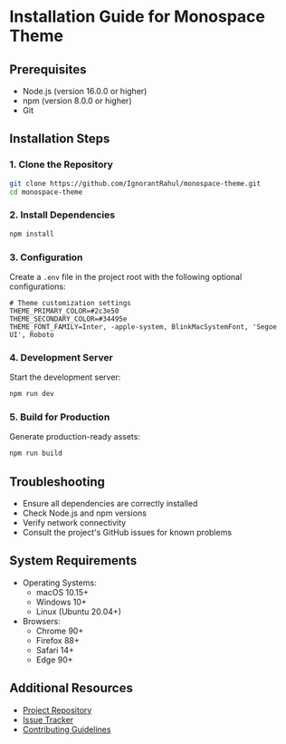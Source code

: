 # Installation Guide for Monospace Theme

## Prerequisites

- Node.js (version 16.0.0 or higher)
- npm (version 8.0.0 or higher)
- Git

## Installation Steps

### 1. Clone the Repository

```bash
git clone https://github.com/IgnorantRahul/monospace-theme.git
cd monospace-theme
```

### 2. Install Dependencies

```bash
npm install
```

### 3. Configuration

Create a `.env` file in the project root with the following optional configurations:

```env
# Theme customization settings
THEME_PRIMARY_COLOR=#2c3e50
THEME_SECONDARY_COLOR=#34495e
THEME_FONT_FAMILY=Inter, -apple-system, BlinkMacSystemFont, 'Segoe UI', Roboto
```

### 4. Development Server

Start the development server:

```bash
npm run dev
```

### 5. Build for Production

Generate production-ready assets:

```bash
npm run build
```

## Troubleshooting

- Ensure all dependencies are correctly installed
- Check Node.js and npm versions
- Verify network connectivity
- Consult the project's GitHub issues for known problems

## System Requirements

- Operating Systems: 
  - macOS 10.15+
  - Windows 10+
  - Linux (Ubuntu 20.04+)
- Browsers: 
  - Chrome 90+
  - Firefox 88+
  - Safari 14+
  - Edge 90+

## Additional Resources

- [Project Repository](https://github.com/IgnorantRahul/monospace-theme)
- [Issue Tracker](https://github.com/IgnorantRahul/monospace-theme/issues)
- [Contributing Guidelines](../CONTRIBUTING.md)
